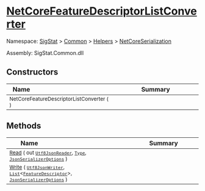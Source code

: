# [NetCoreFeatureDescriptorListConverter](./NetCoreFeatureDescriptorListConverter.md)

Namespace: [SigStat]() > [Common](./../../README.md) > [Helpers](./../README.md) > [NetCoreSerialization](./README.md)

Assembly: SigStat.Common.dll


## Constructors

| Name<img width=200> | Summary<img width=200> | 
| --- | --- | 
| <sub>NetCoreFeatureDescriptorListConverter (  )</sub>| <sub></sub>| <br>


## Methods

| Name<img width=200> | Summary<img width=200> | 
| --- | --- | 
| <sub>[Read](./Methods/NetCoreFeatureDescriptorListConverter-100664123.md) ( out [`Utf8JsonReader`](https://docs.microsoft.com/en-us/dotnet/api/System.Text.Json.Utf8JsonReader), [`Type`](https://docs.microsoft.com/en-us/dotnet/api/System.Type), [`JsonSerializerOptions`](https://docs.microsoft.com/en-us/dotnet/api/System.Text.Json.JsonSerializerOptions) )</sub>| <sub></sub>| <br>
| <sub>[Write](./Methods/NetCoreFeatureDescriptorListConverter-100664124.md) ( [`Utf8JsonWriter`](https://docs.microsoft.com/en-us/dotnet/api/System.Text.Json.Utf8JsonWriter), [`List`](https://docs.microsoft.com/en-us/dotnet/api/System.Collections.Generic.List-1)\<[`FeatureDescriptor`](./../../FeatureDescriptor.md)>, [`JsonSerializerOptions`](https://docs.microsoft.com/en-us/dotnet/api/System.Text.Json.JsonSerializerOptions) )</sub>| <sub></sub>| <br>


